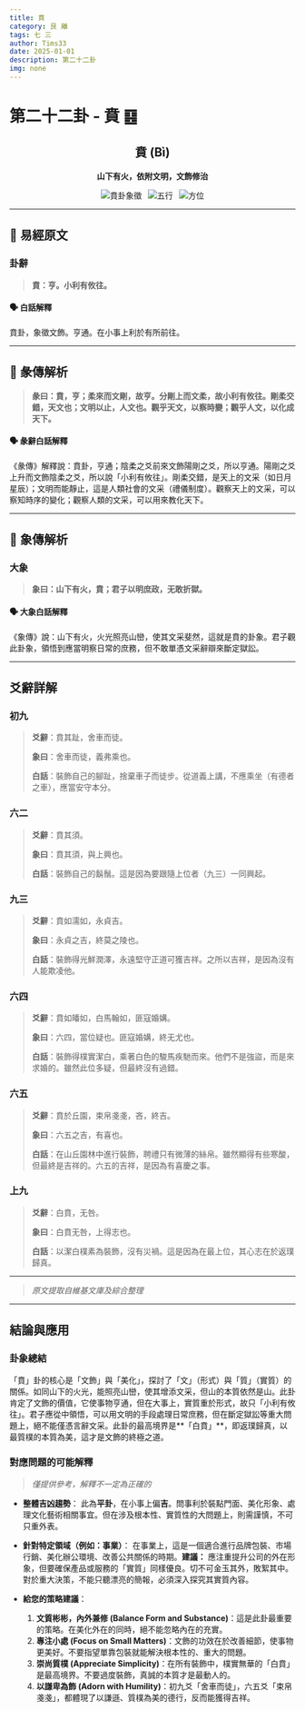 ```yaml
---
title: 賁
category: 艮 離
tags: 七 三
author: Tims33
date: 2025-01-01
description: 第二十二卦
img: none
---
```


# 第二十二卦 - 賁 ䷕

<div align="center">

## 賁 (Bì)
**山下有火，依附文明，文飾修治**

</div>

<div align="center">

![賁卦象徵](https://img.shields.io/badge/卦象-賁-gray?style=for-the-badge)&ensp;
![五行](https://img.shields.io/badge/五行-上土下火-yellow?style=for-the-badge)&ensp;
![方位](https://img.shields.io/badge/方位-東北｜南-lightblue?style=for-the-badge)

</div>

---

## 📜 易經原文

### 卦辭

> **賁：亨。小利有攸往。**

#### 🗣️ 白話解釋
賁卦，象徵文飾。亨通。在小事上利於有所前往。

---

## 📖 彖傳解析

> **彖曰：賁，亨；柔來而文剛，故亨。分剛上而文柔，故小利有攸往。剛柔交錯，天文也；文明以止，人文也。觀乎天文，以察時變；觀乎人文，以化成天下。**

#### 🗣️ 彖辭白話解釋
《彖傳》解釋說：賁卦，亨通；陰柔之爻前來文飾陽剛之爻，所以亨通。陽剛之爻上升而文飾陰柔之爻，所以說「小利有攸往」。剛柔交錯，是天上的文采（如日月星辰）；文明而能靜止，這是人類社會的文采（禮儀制度）。觀察天上的文采，可以察知時序的變化；觀察人類的文采，可以用來教化天下。

---

## 🎯 象傳解析

### 大象

> **象曰：山下有火，賁；君子以明庶政，无敢折獄。**

#### 🗣️ 大象白話解釋
《象傳》說：山下有火，火光照亮山巒，使其文采斐然，這就是賁的卦象。君子觀此卦象，領悟到應當明察日常的庶務，但不敢單憑文采辭辯來斷定獄訟。

---

## 爻辭詳解

### 初九

> **爻辭**：賁其趾，舍車而徒。
>
> **象曰**：舍車而徒，義弗乘也。
>
> **白話**：裝飾自己的腳趾，捨棄車子而徒步。從道義上講，不應乘坐（有德者之車），應當安守本分。

### 六二

> **爻辭**：賁其須。
>
> **象曰**：賁其須，與上興也。
>
> **白話**：裝飾自己的鬍鬚。這是因為要跟隨上位者（九三）一同興起。

### 九三

> **爻辭**：賁如濡如，永貞吉。
>
> **象曰**：永貞之吉，終莫之陵也。
>
> **白話**：裝飾得光鮮潤澤，永遠堅守正道可獲吉祥。之所以吉祥，是因為沒有人能欺凌他。

### 六四

> **爻辭**：賁如皤如，白馬翰如，匪寇婚媾。
>
> **象曰**：六四，當位疑也。匪寇婚媾，終无尤也。
>
> **白話**：裝飾得樸實潔白，乘著白色的駿馬疾馳而來。他們不是強盜，而是來求婚的。雖然此位多疑，但最終沒有過錯。

### 六五

> **爻辭**：賁於丘園，束帛戔戔，吝，終吉。
>
> **象曰**：六五之吉，有喜也。
>
> **白話**：在山丘園林中進行裝飾，聘禮只有微薄的絲帛。雖然顯得有些寒酸，但最終是吉祥的。六五的吉祥，是因為有喜慶之事。

### 上九

> **爻辭**：白賁，无咎。
>
> **象曰**：白賁无咎，上得志也。
>
> **白話**：以潔白樸素為裝飾，沒有災禍。這是因為在最上位，其心志在於返璞歸真。

---
> *原文提取自維基文庫及綜合整理*
---

## 結論與應用

### 卦象總結
「賁」卦的核心是「文飾」與「美化」，探討了「文」（形式）與「質」（實質）的關係。如同山下的火光，能照亮山巒，使其增添文采，但山的本質依然是山。此卦肯定了文飾的價值，它使事物亨通，但在大事上，實質重於形式，故只「小利有攸往」。君子應從中領悟，可以用文明的手段處理日常庶務，但在斷定獄訟等重大問題上，絕不能僅憑言辭文采。此卦的最高境界是**「白賁」**，即返璞歸真，以最質樸的本質為美，這才是文飾的終極之道。

### 對應問題的可能解釋
> *僅提供參考，解釋不一定為正確的*

* **整體吉凶趨勢**：
    此為**平卦**，在小事上偏**吉**。問事利於裝點門面、美化形象、處理文化藝術相關事宜。但在涉及根本性、實質性的大問題上，則需謹慎，不可只重外表。

* **針對特定領域（例如：事業）**：
    在事業上，這是一個適合進行品牌包裝、市場行銷、美化辦公環境、改善公共關係的時期。**建議：** 應注重提升公司的外在形象，但要確保產品或服務的「實質」同樣優良。切不可金玉其外，敗絮其中。對於重大決策，不能只聽漂亮的簡報，必須深入探究其實質內容。

* **給您的策略建議**：
    1.  **文質彬彬，內外兼修 (Balance Form and Substance)**：這是此卦最重要的策略。在美化外在的同時，絕不能忽略內在的充實。
    2.  **專注小處 (Focus on Small Matters)**：文飾的功效在於改善細節，使事物更美好。不要指望單靠包裝就能解決根本性的、重大的問題。
    3.  **崇尚質樸 (Appreciate Simplicity)**：在所有裝飾中，樸實無華的「白賁」是最高境界。不要過度裝飾，真誠的本質才是最動人的。
    4.  **以謙卑為飾 (Adorn with Humility)**：初九爻「舍車而徒」，六五爻「束帛戔戔」，都體現了以謙遜、質樸為美的德行，反而能獲得吉祥。